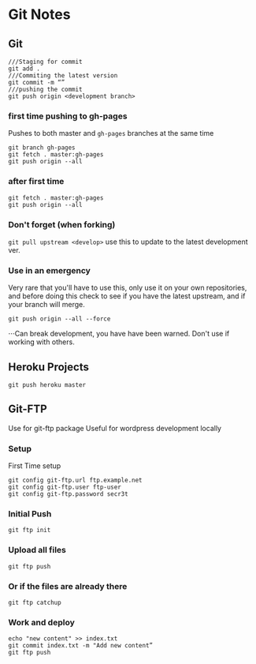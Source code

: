 # Git Notes

## Git

```
///Staging for commit
git add .
///Commiting the latest version
git commit -m “”
///pushing the commit
git push origin <development branch>
```

### first time pushing to gh-pages

Pushes to both master and `gh-pages` branches at the same time

```
git branch gh-pages
git fetch . master:gh-pages
git push origin --all
```

### after first time

```
git fetch . master:gh-pages
git push origin --all
```

### Don't forget (when forking)

`git pull upstream <develop>` use this to update to the latest development ver.

### Use in an emergency

Very rare that you'll have to use this, only use it on your own repositories, and before doing this check to see if you have the latest upstream, and if your branch will merge.

`git push origin --all --force`

⋅⋅⋅Can break development, you have have been warned. Don't use if working with others.

## Heroku Projects

`git push heroku master`

## Git-FTP

Use for git-ftp package Useful for wordpress development locally

### Setup

First Time setup

```
git config git-ftp.url ftp.example.net
git config git-ftp.user ftp-user
git config git-ftp.password secr3t
```

### Initial Push

`git ftp init`

### Upload all files

`git ftp push`

### Or if the files are already there

`git ftp catchup`

### Work and deploy

```
echo "new content" >> index.txt
git commit index.txt -m "Add new content”
git ftp push
```
